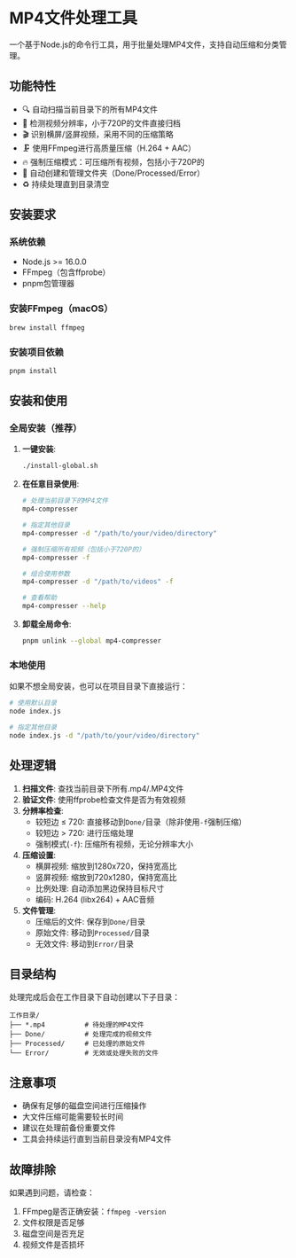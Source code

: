 # MP4文件处理工具

一个基于Node.js的命令行工具，用于批量处理MP4文件，支持自动压缩和分类管理。

## 功能特性

- 🔍 自动扫描当前目录下的所有MP4文件
- 📏 检测视频分辨率，小于720P的文件直接归档
- 🎬 识别横屏/竖屏视频，采用不同的压缩策略
- 🗜️ 使用FFmpeg进行高质量压缩（H.264 + AAC）
- 🔥 强制压缩模式：可压缩所有视频，包括小于720P的
- 📁 自动创建和管理文件夹（Done/Processed/Error）
- ♻️ 持续处理直到目录清空

## 安装要求

### 系统依赖
- Node.js >= 16.0.0
- FFmpeg（包含ffprobe）
- pnpm包管理器

### 安装FFmpeg（macOS）
```bash
brew install ffmpeg
```

### 安装项目依赖
```bash
pnpm install
```

## 安装和使用

### 全局安装（推荐）

1. **一键安装**:
   ```bash
   ./install-global.sh
   ```

2. **在任意目录使用**:
   ```bash
   # 处理当前目录下的MP4文件
   mp4-compresser
   
   # 指定其他目录
   mp4-compresser -d "/path/to/your/video/directory"
   
   # 强制压缩所有视频（包括小于720P的）
   mp4-compresser -f
   
   # 组合使用参数
   mp4-compresser -d "/path/to/videos" -f
   
   # 查看帮助
   mp4-compresser --help
   ```

3. **卸载全局命令**:
   ```bash
   pnpm unlink --global mp4-compresser
   ```

### 本地使用

如果不想全局安装，也可以在项目目录下直接运行：

```bash
# 使用默认目录
node index.js

# 指定其他目录
node index.js -d "/path/to/your/video/directory"
```

## 处理逻辑

1. **扫描文件**: 查找当前目录下所有.mp4/.MP4文件
2. **验证文件**: 使用ffprobe检查文件是否为有效视频
3. **分辨率检查**: 
   - 较短边 ≤ 720: 直接移动到`Done/`目录（除非使用`-f`强制压缩）
   - 较短边 > 720: 进行压缩处理
   - 强制模式(`-f`): 压缩所有视频，无论分辨率大小
4. **压缩设置**:
   - 横屏视频: 缩放到1280x720，保持宽高比
   - 竖屏视频: 缩放到720x1280，保持宽高比
   - 比例处理: 自动添加黑边保持目标尺寸
   - 编码: H.264 (libx264) + AAC音频
5. **文件管理**:
   - 压缩后的文件: 保存到`Done/`目录
   - 原始文件: 移动到`Processed/`目录
   - 无效文件: 移动到`Error/`目录

## 目录结构

处理完成后会在工作目录下自动创建以下子目录：

```
工作目录/
├── *.mp4          # 待处理的MP4文件
├── Done/          # 处理完成的视频文件
├── Processed/     # 已处理的原始文件
└── Error/         # 无效或处理失败的文件
```

## 注意事项

- 确保有足够的磁盘空间进行压缩操作
- 大文件压缩可能需要较长时间
- 建议在处理前备份重要文件
- 工具会持续运行直到当前目录没有MP4文件

## 故障排除

如果遇到问题，请检查：
1. FFmpeg是否正确安装：`ffmpeg -version`
2. 文件权限是否足够
3. 磁盘空间是否充足
4. 视频文件是否损坏